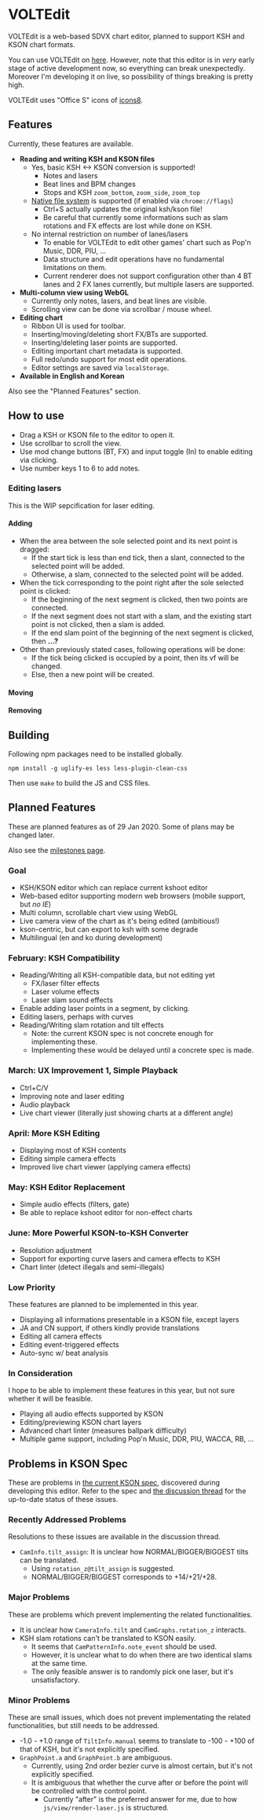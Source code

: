 # VOLTEdit
VOLTEdit is a web-based SDVX chart editor, planned to support KSH and KSON chart formats.

You can use VOLTEdit on [here](https://0xF.kr/tools/voltedit).
However, note that this editor is in *very* early stage of active development now, so everything can break unexpectedly.
Moreover I'm developing it on live, so possibility of things breaking is pretty high.

VOLTEdit uses "Office S" icons of [icons8](https://icons8.com).

## Features
Currently, these features are available.

* **Reading and writing KSH and KSON files**
	* Yes, basic KSH <-> KSON conversion is supported!
		* Notes and lasers
		* Beat lines and BPM changes
		* Stops and KSH `zoom_bottom`, `zoom_side`, `zoom_top`
	* [Native file system](https://web.dev/native-file-system/) is supported (if enabled via `chrome://flags`)
		* Ctrl+S actually updates the original ksh/kson file!
		* Be careful that currently some informations such as slam rotations and FX effects are lost while done on KSH.
	* No internal restriction on number of lanes/lasers
		* To enable for VOLTEdit to edit other games' chart such as Pop'n Music, DDR, PIU, ...
		* Data structure and edit operations have no fundamental limitations on them.
		* Current renderer does not support configuration other than 4 BT lanes and 2 FX lanes currently, but multiple lasers are supported.
* **Multi-column view using WebGL**
	* Currently only notes, lasers, and beat lines are visible.
	* Scrolling view can be done via scrollbar / mouse wheel.
* **Editing chart**
	* Ribbon UI is used for toolbar.
	* Inserting/moving/deleting short FX/BTs are supported.
	* Inserting/deleting laser points are supported.
	* Editing important chart metadata is supported.
	* Full redo/undo support for most edit operations.
	* Editor settings are saved via `localStorage`.
* **Available in English and Korean**

Also see the "Planned Features" section.

## How to use
* Drag a KSH or KSON file to the editor to open it.
* Use scrollbar to scroll the view.
* Use mod change buttons (BT, FX) and input toggle (In) to enable editing via clicking.
* Use number keys 1 to 6 to add notes.

### Editing lasers
This is the WIP sepcification for laser editing.

#### Adding
* When the area between the sole selected point and its next point is dragged:
	* If the start tick is less than end tick, then a slant, connected to the selected point will be added.
	* Otherwise, a slam, connected to the selected point will be added.
* When the tick corresponding to the point right after the sole selected point is clicked:
	* If the beginning of the next segment is clicked, then two points are connected.
	* If the next segment does not start with a slam, and the existing start point is not clicked, then a slam is added.
	* If the end slam point of the beginning of the next segment is clicked, then **...?**
* Other than previously stated cases, following operations will be done:
	* If the tick being clicked is occupied by a point, then its vf will be changed.
	* Else, then a new point will be created.
#### Moving
#### Removing

## Building
Following npm packages need to be installed globally.
```
npm install -g uglify-es less less-plugin-clean-css
```

Then use `make` to build the JS and CSS files.

## Planned Features
These are planned features as of 29 Jan 2020.
Some of plans may be changed later.

Also see the [milestones page](https://github.com/123jimin/voltedit/milestones).

### Goal
* KSH/KSON editor which can replace current kshoot editor
* Web-based editor supporting modern web browsers (mobile support, but _no IE_)
* Multi column, scrollable chart view using WebGL
* Live camera view of the chart as it's being edited (ambitious!)
* kson-centric, but can export to ksh with some degrade
* Multilingual (en and ko during development)

### February: KSH Compatibility
* Reading/Writing all KSH-compatible data, but not editing yet
	* FX/laser filter effects
	* Laser volume effects
	* Laser slam sound effects
* Enable adding laser points in a segment, by clicking.
* Editing lasers, perhaps with curves
* Reading/Writing slam rotation and tilt effects
	* Note: the current KSON spec is not concrete enough for implementing these.
	* Implementing these would be delayed until a concrete spec is made.

### March: UX Improvement 1, Simple Playback
* Ctrl+C/V
* Improving note and laser editing
* Audio playback
* Live chart viewer (literally just showing charts at a different angle)

### April: More KSH Editing
* Displaying most of KSH contents
* Editing simple camera effects
* Improved live chart viewer (applying camera effects)

### May: KSH Editor Replacement
* Simple audio effects (filters, gate)
* Be able to replace kshoot editor for non-effect charts

### June: More Powerful KSON-to-KSH Converter
* Resolution adjustment
* Support for exporting curve lasers and camera effects to KSH
* Chart linter (detect illegals and semi-illegals)

### Low Priority
These features are planned to be implemented in this year.
* Displaying all informations presentable in a KSON file, except layers
* JA and CN support, if others kindly provide translations
* Editing all camera effects
* Editing event-triggered effects
* Auto-sync w/ beat analysis

### In Consideration
I hope to be able to implement these features in this year, but not sure whether it will be feasible.
* Playing all audio effects supported by KSON
* Editing/previewing KSON chart layers
* Advanced chart linter (measures ballpark difficulty)
* Multiple game support, including Pop'n Music, DDR, PIU, WACCA, RB, ...

## Problems in KSON Spec
These are problems in [the current KSON spec](https://gist.github.com/m4saka/a89594a17dc9422d75e01998bcfd2722), discovered during developing this editor.
Refer to the spec and [the discussion thread](https://github.com/m4saka/kshootmania-v2/issues/1) for the up-to-date status of these issues.

### Recently Addressed Problems
Resolutions to these issues are available in the discussion thread.
* `CamInfo.tilt_assign`: It is unclear how NORMAL/BIGGER/BIGGEST tilts can be translated.
	* Using `rotation_z@tilt_assign` is suggested.
	* NORMAL/BIGGER/BIGGEST corresponds to +14/+21/+28.

### Major Problems
These are problems which prevent implementing the related functionalities.
* It is unclear how `CameraInfo.tilt` and `CamGraphs.rotation_z` interacts.
* KSH slam rotations can't be translated to KSON easily.
	* It seems that `CamPatternInfo.note_event` should be used.
	* However, it is unclear what to do when there are two identical slams at the same time.
	* The only feasible answer is to randomly pick one laser, but it's unsatisfactory.

### Minor Problems
These are small issues, which does not prevent implementating the related functionalities, but still needs to be addressed.
* -1.0 - +1.0 range of `TiltInfo.manual` seems to translate to -100 - +100 of that of KSH, but it's not explicitly specified.
* `GraphPoint.a` and `GraphPoint.b` are ambiguous.
	* Currently, using 2nd order bezier curve is almost certain, but it's not explicitly specified.
	* It is ambiguous that whether the curve after or before the point will be controlled with the control point.
		* Currently "after" is the preferred answer for me, due to how `js/view/render-laser.js` is structured.
